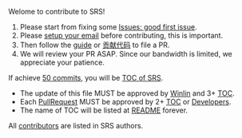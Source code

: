 Welome to contribute to SRS!

1. Please start from fixing some [Issues: good first issue](https://github.com/ossrs/srs/issues?q=is%3Aopen+is%3Aissue+label%3A%22good+first+issue%22).
1. Please [setup your email](https://ossrs.io/lts/en-us/how-to-file-pr#setup-your-email) before contributing, this is important.
1. Then follow the [guide](https://ossrs.io/lts/en-us/how-to-file-pr) or [贡献代码](https://ossrs.net/lts/zh-cn/how-to-file-pr) to file a PR.
1. We will review your PR ASAP. Since our bandwidth is limited, we appreciate your patience.

If achieve [50 commits](https://github.com/ossrs/srs/graphs/contributors), you will be [TOC of SRS](https://github.com/ossrs/srs/blob/develop/trunk/AUTHORS.md#toc).

* The update of this file MUST be approved by [Winlin](https://github.com/winlinvip) and 3+ [TOC](https://github.com/ossrs/srs/blob/develop/trunk/AUTHORS.md#toc).
* Each [PullRequest](https://github.com/ossrs/srs/pulls) MUST be approved by 2+ [TOC](https://github.com/ossrs/srs/blob/develop/trunk/AUTHORS.md#toc) or [Developers](https://github.com/ossrs/srs/blob/develop/trunk/AUTHORS.md#developers).
* The name of TOC will be listed at [README](https://github.com/ossrs/srs#authors) forever.

All [contributors](https://github.com/ossrs/srs/blob/develop/trunk/AUTHORS.md#contributors) are listed in SRS authors.

